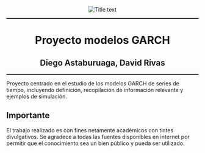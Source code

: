 <center><img src="https://matematica.usm.cl/wp-content/themes/dmatUSM/assets/img/logoDMAT2.png" title="Title text" /></center>
<hr style="height:2px;border:none"/>
<h1 align='center'> Proyecto modelos GARCH</h1>
<h2 align='center'> Diego Astaburuaga, David Rivas</h2>
<hr style="height:2px;border:none"/>
Proyecto centrado en el estudio de los modelos GARCH de series de tiempo, incluyendo definición, recopilación de información relevante y ejemplos de simulación.

## Importante

El trabajo realizado es con fines netamente académicos con tintes divulgativos. Se agradece a todas las fuentes disponibles en internet por permitir que el conocimiento sea un bien público y pueda ser utilizado.